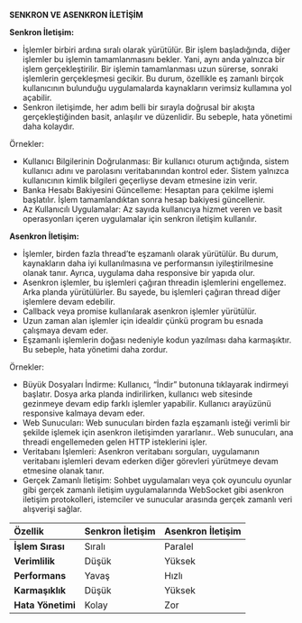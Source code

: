 ﻿**SENKRON VE ASENKRON İLETİŞİM**

**Senkron İletişim:**

- İşlemler birbiri ardına sıralı olarak yürütülür. Bir işlem başladığında, diğer işlemler bu işlemin tamamlanmasını bekler. Yani, aynı anda yalnızca bir işlem gerçekleştirilir. Bir işlemin tamamlanması uzun sürerse, sonraki işlemlerin gerçekleşmesi gecikir. Bu durum, özellikle eş zamanlı birçok kullanıcının bulunduğu uygulamalarda kaynakların verimsiz kullamına yol açabilir.  
- Senkron iletişimde, her adım belli bir sırayla doğrusal bir akışta gerçekleştiğinden basit, anlaşılır ve düzenlidir. Bu sebeple, hata yönetimi daha kolaydır.

Örnekler:

- Kullanıcı Bilgilerinin Doğrulanması: Bir kullanıcı oturum açtığında, sistem kullanıcı adını ve parolasını veritabanından kontrol eder. Sistem yalnızca kullanıcının kimlik bilgileri geçerliyse devam etmesine izin verir.
- Banka Hesabı Bakiyesini Güncelleme: Hesaptan para çekilme işlemi başlatılır. İşlem tamamlandıktan sonra hesap bakiyesi güncellenir.
- Az Kullanıcılı Uygulamalar: Az sayıda kullanıcıya hizmet veren ve basit operasyonları içeren uygulamalar için senkron iletişim kullanılır.

**Asenkron İletişim:**

- İşlemler, birden fazla thread’te eşzamanlı olarak yürütülür. Bu durum, kaynakların daha iyi kullanılmasına ve performansın iyileştirilmesine olanak tanır. Ayrıca, uygulama daha responsive bir yapıda olur.
- Asenkron işlemler, bu işlemleri çağıran threadin işlemlerini engellemez. Arka planda yürütülürler. Bu sayede, bu işlemleri çağıran thread diğer işlemlere devam edebilir.
- Callback veya promise kullanılarak asenkron işlemler yürütülür.
- Uzun zaman alan işlemler için idealdir çünkü program bu esnada çalışmaya devam eder.
- Eşzamanlı işlemlerin doğası nedeniyle kodun yazılması daha karmaşıktır. Bu sebeple, hata yönetimi daha zordur.



Örnekler:

- Büyük Dosyaları İndirme: Kullanıcı, “İndir” butonuna tıklayarak indirmeyi başlatır. Dosya arka planda indirilirken, kullanıcı web sitesinde gezinmeye devam edip farklı işlemler yapabilir. Kullanıcı arayüzünü responsive kalmaya devam eder.
- Web Sunucuları: Web sunucuları birden fazla eşzamanlı isteği verimli bir şekilde işlemek için asenkron iletişimden yararlanır.. Web sunucuları, ana threadi engellemeden gelen HTTP isteklerini işler.
- Veritabanı İşlemleri: Asenkron veritabanı sorguları, uygulamanın veritabanı işlemleri devam ederken diğer görevleri yürütmeye devam etmesine olanak tanır.
- Gerçek Zamanlı İletişim: Sohbet uygulamaları veya çok oyunculu oyunlar gibi gerçek zamanlı iletişim uygulamalarında WebSocket gibi asenkron iletişim protokolleri, istemciler ve sunucular arasında gerçek zamanlı veri alışverişi sağlar.


|**Özellik**|**Senkron İletişim**|**Asenkron İletişim**|
| :- | :- | :- |
|**İşlem Sırası**|Sıralı|Paralel|
|**Verimlilik**|Düşük|Yüksek|
|**Performans**|Yavaş|Hızlı|
|**Karmaşıklık**|Düşük|Yüksek|
|**Hata Yönetimi**|Kolay|Zor|



